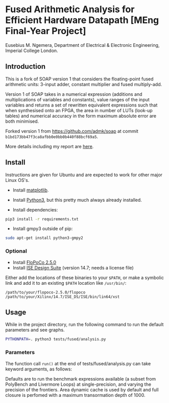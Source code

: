 # Fused Arithmetic Analysis for Efficient Hardware Datapath [MEng Final-Year Project]

Eusebius M. Ngemera, Department of Electrical & Electronic Engineering, Imperial College London.

## Introduction

This is a fork of SOAP version 1 that considers the floating-point fused arithmetic units: 3-input adder, constant multiplier and fused multiply-add.

Version 1 of SOAP takes in a numerical expression (additions and multiplications of variables and constants), value ranges of the input variables and returns a set of rewritten equivalent expressions such that when synthesised onto an FPGA, the area in number of LUTs (look-up tables) and numerical accuracy in the form maximum absolute error are both minimised.

Forked version 1 from <https://github.com/admk/soap> at commit `b1bd173bb47f3ca8afbb0e0bb0b440f88bcf69a5`.

More details including my report are [here](http://eugenius1.github.io/fyp).

## Install

Instructions are given for Ubuntu and are expected to work for other major Linux OS's.

- Install [matplotlib](http://matplotlib.org/users/installing.html#build-requirements).

- Install [Python3](https://www.python.org/downloads/), but this pretty much always already installed.

- Install dependencies:
```bash
pip3 install -r requirements.txt
```

- Install gmpy3 outside of pip:
```bash
sudo apt-get install python3-gmpy2
```

### Optional

- Install [FloPoCo 2.5.0](http://flopoco.gforge.inria.fr/flopoco_installation.html)
- Install [ISE Design Suite](https://www.xilinx.com/support/download/index.html/content/xilinx/en/downloadNav/design-tools.html) (version 14.7; needs a license file)

Either add the locations of these binaries to your `$PATH`, or make a symbolic link and add it to an existing `$PATH` location like `/usr/bin/`:

```
/path/to/your/flopoco-2.5.0/flopoco 
/path/to/your/Xilinx/14.7/ISE_DS/ISE/bin/lin64/xst 
```

## Usage

While in the project directory, run the following command to run the default parameters and see graphs.

```bash
PYTHONPATH=. python3 tests/fused/analysis.py 
```

### Parameters

The function call `run()` at the end of tests/fused/analysis.py can take keyword arguments, as follows:


Defaults are to run the benchmark expressions available (a subset from PolyBench and Livermore Loops) at single-precision, and varying the precision of the frontiers.
Area dynamic cache is used by default and full closure is perfomed with a maximum transormation depth of 1000.
